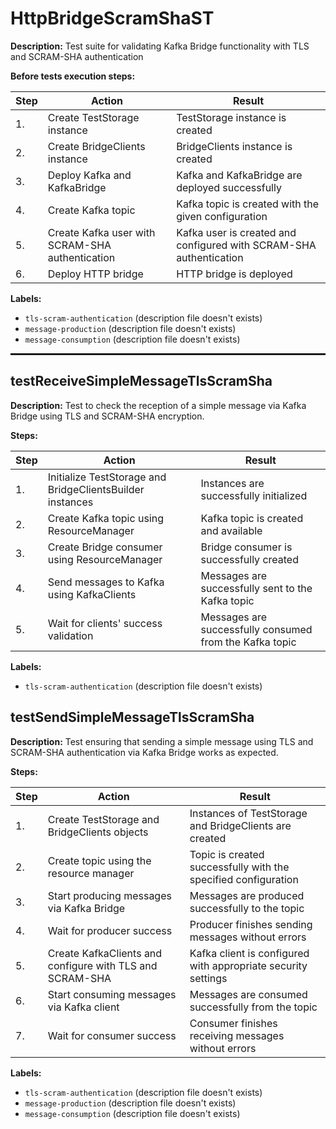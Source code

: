 # HttpBridgeScramShaST

**Description:** Test suite for validating Kafka Bridge functionality with TLS and SCRAM-SHA authentication

**Before tests execution steps:**

| Step | Action | Result |
| - | - | - |
| 1. | Create TestStorage instance | TestStorage instance is created |
| 2. | Create BridgeClients instance | BridgeClients instance is created |
| 3. | Deploy Kafka and KafkaBridge | Kafka and KafkaBridge are deployed successfully |
| 4. | Create Kafka topic | Kafka topic is created with the given configuration |
| 5. | Create Kafka user with SCRAM-SHA authentication | Kafka user is created and configured with SCRAM-SHA authentication |
| 6. | Deploy HTTP bridge | HTTP bridge is deployed |

**Labels:**

* `tls-scram-authentication` (description file doesn't exists)
* `message-production` (description file doesn't exists)
* `message-consumption` (description file doesn't exists)

<hr style="border:1px solid">

## testReceiveSimpleMessageTlsScramSha

**Description:** Test to check the reception of a simple message via Kafka Bridge using TLS and SCRAM-SHA encryption.

**Steps:**

| Step | Action | Result |
| - | - | - |
| 1. | Initialize TestStorage and BridgeClientsBuilder instances | Instances are successfully initialized |
| 2. | Create Kafka topic using ResourceManager | Kafka topic is created and available |
| 3. | Create Bridge consumer using ResourceManager | Bridge consumer is successfully created |
| 4. | Send messages to Kafka using KafkaClients | Messages are successfully sent to the Kafka topic |
| 5. | Wait for clients' success validation | Messages are successfully consumed from the Kafka topic |

**Labels:**

* `tls-scram-authentication` (description file doesn't exists)


## testSendSimpleMessageTlsScramSha

**Description:** Test ensuring that sending a simple message using TLS and SCRAM-SHA authentication via Kafka Bridge works as expected.

**Steps:**

| Step | Action | Result |
| - | - | - |
| 1. | Create TestStorage and BridgeClients objects | Instances of TestStorage and BridgeClients are created |
| 2. | Create topic using the resource manager | Topic is created successfully with the specified configuration |
| 3. | Start producing messages via Kafka Bridge | Messages are produced successfully to the topic |
| 4. | Wait for producer success | Producer finishes sending messages without errors |
| 5. | Create KafkaClients and configure with TLS and SCRAM-SHA | Kafka client is configured with appropriate security settings |
| 6. | Start consuming messages via Kafka client | Messages are consumed successfully from the topic |
| 7. | Wait for consumer success | Consumer finishes receiving messages without errors |

**Labels:**

* `tls-scram-authentication` (description file doesn't exists)
* `message-production` (description file doesn't exists)
* `message-consumption` (description file doesn't exists)

